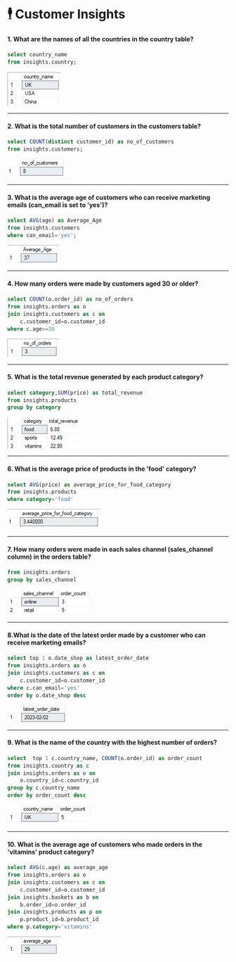 # 🕴️ Customer Insights

#### 1. What are the names of all the countries in the country table?

```sql
select country_name
from insights.country;
```

![image](https://github.com/IshaBhardwaj15/Customer-Insights/blob/main/ss/Screenshot%20(102).png)

***

#### 2. What is the total number of customers in the customers table?

```sql
select COUNT(distinct customer_id) as no_of_customers
from insights.customers;
```

![image](https://github.com/IshaBhardwaj15/Customer-Insights/blob/main/ss/Screenshot%20(103).png)

***

#### 3. What is the average age of customers who can receive marketing emails (can_email is set to 'yes')?

```sql
select AVG(age) as Average_Age
from insights.customers
where can_email='yes';
```

![image](https://github.com/IshaBhardwaj15/Customer-Insights/blob/main/ss/Screenshot%20(104).png)

***

#### 4. How many orders were made by customers aged 30 or older?

```sql
select COUNT(o.order_id) as no_of_orders
from insights.orders as o
join insights.customers as c on 
	c.customer_id=o.customer_id
where c.age>=30
```

![image](https://github.com/IshaBhardwaj15/Customer-Insights/blob/main/ss/Screenshot%20(113).png)

***

#### 5. What is the total revenue generated by each product category?

```sql
select category,SUM(price) as total_revenue
from insights.products
group by category
```

![image](https://github.com/IshaBhardwaj15/Customer-Insights/blob/main/ss/Screenshot%20(106).png)

***

#### 6. What is the average price of products in the 'food' category?

```sql
select AVG(price) as average_price_for_food_category
from insights.products
where category='food'
```

![image](https://github.com/IshaBhardwaj15/Customer-Insights/blob/main/ss/Screenshot%20(107).png)

***

#### 7. How many orders were made in each sales channel (sales_channel column) in the orders table?

```sql
from insights.orders
group by sales_channel
```

![image](https://github.com/IshaBhardwaj15/Customer-Insights/blob/main/ss/Screenshot%20(109).png)

***

#### 8.What is the date of the latest order made by a customer who can receive marketing emails?

```sql
select top 1 o.date_shop as latest_order_date
from insights.orders as o
join insights.customers as c on
	c.customer_id=o.customer_id
where c.can_email='yes'
order by o.date_shop desc
```

![image](https://github.com/IshaBhardwaj15/Customer-Insights/blob/main/ss/Screenshot%20(110).png)

***

#### 9. What is the name of the country with the highest number of orders?

```sql
select  top 1 c.country_name, COUNT(o.order_id) as order_count
from insights.country as c
join insights.orders as o on
	o.country_id=c.country_id
group by c.country_name
order by order_count desc
```

![image](https://github.com/IshaBhardwaj15/Customer-Insights/blob/main/ss/Screenshot%20(111).png)

***

#### 10. What is the average age of customers who made orders in the 'vitamins' product category?

```sql
select AVG(c.age) as average_age
from insights.orders as o
join insights.customers as c on
	c.customer_id=o.customer_id
join insights.baskets as b on
	b.order_id=o.order_id
join insights.products as p on
	p.product_id=b.product_id
where p.category='vitamins'
```


![image](https://github.com/IshaBhardwaj15/Customer-Insights/blob/main/ss/Screenshot%20(112).png)
